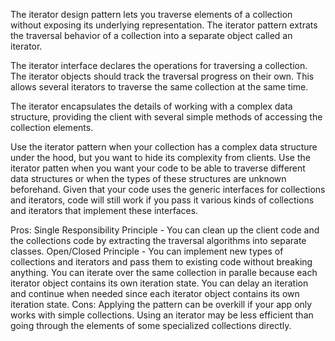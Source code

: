 The iterator design pattern lets you traverse elements of a collection without exposing its underlying representation. The iterator pattern extrats the traversal behavior of a collection into a separate object called an iterator. 

The iterator interface declares the operations for traversing a collection.
The iterator objects should track the traversal progress on their own. This allows several iterators to traverse the same collection at the same time. 

The iterator encapsulates the details of working with a complex data structure, providing the client with several simple methods of accessing the collection elements. 

Use the iterator pattern when your collection has a complex data structure under the hood, but you want to hide its complexity from clients.
Use the iterator patten when you want your code to be able to traverse different data structures or when the types of these structures are unknown beforehand. Given that your code uses the generic interfaces for collections and iterators, code will still work if you pass it various kinds of collections and iterators that implement these interfaces. 

Pros:
Single Responsibility Principle - You can clean up the client code and the collections code by extracting the traversal algorithms into separate classes.
Open/Closed Principle - You can implement new types of collections and iterators and pass them to existing code without breaking anything. 
You can iterate over the same collection in paralle because each iterator object contains its own iteration state.
You can delay an iteration and continue when needed since each iterator object contains its own iteration state. 
Cons:
Applying the pattern can be overkill if your app only works with simple collections.
Using an iterator may be less efficient than going through the elements of some specialized collections directly. 